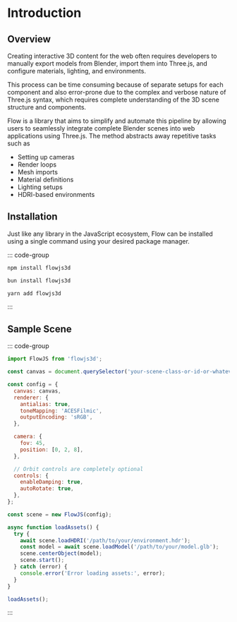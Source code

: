 # Introduction

## Overview

Creating interactive 3D content for the web often requires developers to manually export models from Blender, import them into Three.js, and configure materials, lighting, and environments. 

This process can be time consuming because of separate setups for each component and also error-prone due to the complex and verbose nature of Three.js syntax, which requires complete understanding of the 3D scene structure and components. 

Flow is a library that aims to simplify and automate this pipeline by allowing users to seamlessly integrate complete Blender scenes into web applications using Three.js. The method abstracts away repetitive tasks such as 
- Setting up cameras
- Render loops 
- Mesh imports
- Material definitions 
- Lighting setups
- HDRI-based environments

## Installation

Just like any library in the JavaScript ecosystem, Flow can be installed using a single command using your desired package manager.

::: code-group

```bash [npm]
npm install flowjs3d
```

```bash [bun]
bun install flowjs3d
```

```bash [yarn]
yarn add flowjs3d
```

:::

## Sample Scene

::: code-group

```javascript [JavaScript]
import FlowJS from 'flowjs3d';

const canvas = document.querySelector('your-scene-class-or-id-or-whatever');

const config = {
  canvas: canvas,
  renderer: {
    antialias: true,
    toneMapping: 'ACESFilmic',
    outputEncoding: 'sRGB',
  },

  camera: {
    fov: 45,
    position: [0, 2, 8],
  },

  // Orbit controls are completely optional
  controls: {
    enableDamping: true,
    autoRotate: true,
  },
};

const scene = new FlowJS(config);

async function loadAssets() {
  try {
    await scene.loadHDRI('/path/to/your/environment.hdr');
    const model = await scene.loadModel('/path/to/your/model.glb');
    scene.centerObject(model);
    scene.start();
  } catch (error) {
    console.error('Error loading assets:', error);
  }
}

loadAssets();
```

:::

